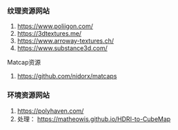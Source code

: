 ### 纹理资源网站

1.  https://www.poliigon.com/
2. https://3dtextures.me/
3. https://www.arroway-textures.ch/
3. https://www.substance3d.com/

Matcap资源

1. https://github.com/nidorx/matcaps

### 环境资源网站

1. https://polyhaven.com/
2. 处理： https://matheowis.github.io/HDRI-to-CubeMap
